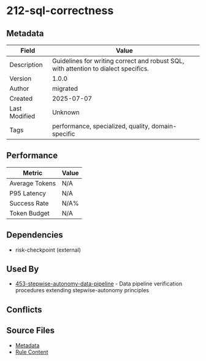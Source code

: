 # 212-sql-correctness

## Metadata

| Field | Value |
|-------|-------|
| Description | Guidelines for writing correct and robust SQL, with attention to dialect specifics. |
| Version | 1.0.0 |
| Author | migrated |
| Created | 2025-07-07 |
| Last Modified | Unknown |
| Tags | performance, specialized, quality, domain-specific |

## Performance

| Metric | Value |
|--------|-------|
| Average Tokens | N/A |
| P95 Latency | N/A |
| Success Rate | N/A% |
| Token Budget | N/A |

## Dependencies

- risk-checkpoint (external)

## Used By

- [453-stepwise-autonomy-data-pipeline](453-stepwise-autonomy-data-pipeline.md) - Data pipeline verification procedures extending stepwise-autonomy principles

## Conflicts


## Source Files

- [Metadata](200-domain/212-sql-correctness.yaml)
- [Rule Content](200-domain/212-sql-correctness.mdc)
